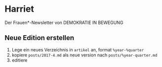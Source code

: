 # Harriet

Der Frauen\*-Newsletter von DEMOKRATIE IN BEWEGUNG

## Neue Edition erstellen

1. Lege ein neues Verzeichnis in `artikel` an, format `%year-%quarter`
2. kopiere `posts/2017-4.md` als neue version nach `posts/%year-quarter.md`
3. editiere

